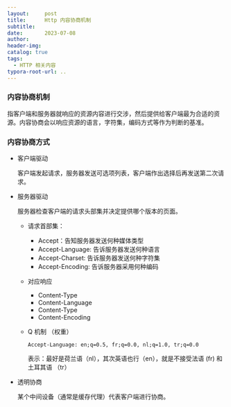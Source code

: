 ```yaml
---
layout:     post
title:      Http 内容协商机制
subtitle:  
date:       2023-07-08
author:     
header-img: 
catalog: true
tags:
  - HTTP 相关内容
typora-root-url: ..
---
```


### 内容协商机制

指客户端和服务器就响应的资源内容进行交涉，然后提供给客户端最为合适的资源。内容协商会以响应资源的语言，字符集，编码方式等作为判断的基准。

### 内容协商方式

- 客户端驱动

    客户端发起请求，服务器发送可选项列表，客户端作出选择后再发送第二次请求。

- 服务器驱动

    服务器检查客户端的请求头部集并决定提供哪个版本的页面。

    - 请求首部集：

        - Accept：告知服务器发送何种媒体类型
        - Accept-Language: 告诉服务器发送何种语言
        - Accept-Charset: 告诉服务器发送何种字符集
        - Accept-Encoding: 告诉服务器采用何种编码

    - 对应响应

        - Content-Type
        - Content-Language
        - Content-Type
        - Content-Encoding

    - Q 机制 （权重）

        ```
        Accept-Language: en;q=0.5, fr;q=0.0, nl;q=1.0, tr;q=0.0
        ```

        表示：最好是荷兰语（nl），其次英语也行（en），就是不接受法语 (fr) 和土耳其语 （tr）

- 透明协商

    某个中间设备（通常是缓存代理）代表客户端进行协商。



